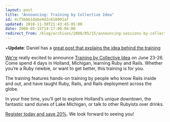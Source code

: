 ```yaml
---
layout: post
title: "Announcing: Training by Collective Idea"
id: 4cf5b661dabe9d2c610001af
updated: 2010-11-30T21:43:45-05:00
date: 2008-05-15T14:17:00-04:00
redirect_from: /blog/archives/2008/05/15/announcing-sessions-by-collective-idea/
---
```


+**Update**: Daniel has a [great post that explains the idea behind the training](http://daniel.collectiveidea.com/blog/2008/5/15/sessions-by-collective-idea.+)

[We're](http://collectiveidea.com) really excited to announce [Training by Collective Idea](http://sessions.collectiveidea.com) on June 23-26. Come spend 4 days in Holland, Michigan, learning Ruby and Rails. Whether you’re a Ruby newbie, or want to get better, this training is for you.

The training features hands-on training by people who know Rails inside and out, and have taught Ruby, Rails, and Rails deployment across the globe.

In your free time, you’ll get to explore Holland’s unique downtown, the fantastic sand dunes of Lake Michigan, or talk to other Rubyists over drinks.

[Register today and save 20%](http://training.collectiveidea.com). We look forward to seeing you!
